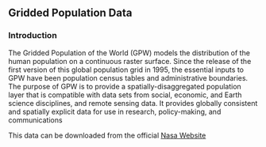 ## Gridded Population Data

### Introduction
The Gridded Population of the World (GPW) models the distribution of the human population on a continuous raster surface. Since the release of the first version of this global population grid in 1995, the essential inputs to GPW have been population census tables and administrative boundaries. The purpose of GPW is to provide a spatially-disaggregated population layer that is compatible with data sets from social, economic, and Earth science disciplines, and remote sensing data. It provides globally consistent and spatially explicit data for use in research, policy-making, and communications

This data can be downloaded from the official [Nasa Website](https://sedac.ciesin.columbia.edu/data/set/gpw-v4-population-density-adjusted-to-2015-unwpp-country-totals-rev11/data-download)
